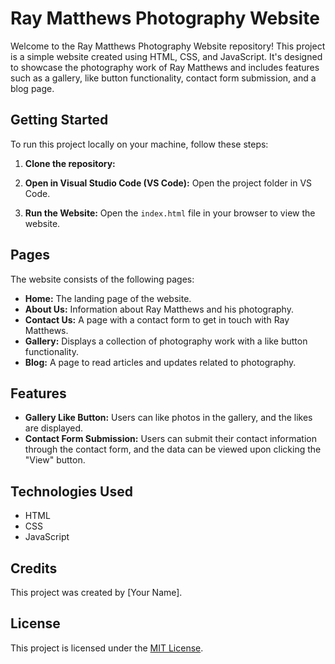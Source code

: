 # Ray Matthews Photography Website

Welcome to the Ray Matthews Photography Website repository! This project is a simple website created using HTML, CSS, and JavaScript. It's designed to showcase the photography work of Ray Matthews and includes features such as a gallery, like button functionality, contact form submission, and a blog page.

## Getting Started

To run this project locally on your machine, follow these steps:

1. **Clone the repository:** 


2. **Open in Visual Studio Code (VS Code):**
Open the project folder in VS Code.

3. **Run the Website:**
Open the `index.html` file in your browser to view the website.

## Pages

The website consists of the following pages:

- **Home:** The landing page of the website.
- **About Us:** Information about Ray Matthews and his photography.
- **Contact Us:** A page with a contact form to get in touch with Ray Matthews.
- **Gallery:** Displays a collection of photography work with a like button functionality.
- **Blog:** A page to read articles and updates related to photography.

## Features

- **Gallery Like Button:** Users can like photos in the gallery, and the likes are displayed.
- **Contact Form Submission:** Users can submit their contact information through the contact form, and the data can be viewed upon clicking the "View" button.

## Technologies Used

- HTML
- CSS
- JavaScript

## Credits

This project was created by [Your Name].

## License

This project is licensed under the [MIT License](LICENSE).
